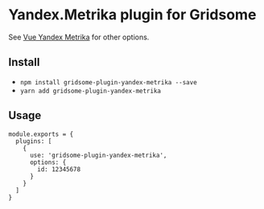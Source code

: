 # Yandex.Metrika plugin for Gridsome

See [Vue Yandex Metrika](https://www.npmjs.com/package/vue-yandex-metrika) for other options.

## Install

- `npm install gridsome-plugin-yandex-metrika --save`
- `yarn add gridsome-plugin-yandex-metrika`

## Usage

```
module.exports = {
  plugins: [
    {
      use: 'gridsome-plugin-yandex-metrika',
      options: {
        id: 12345678
      }
    }
  ]
}
```
